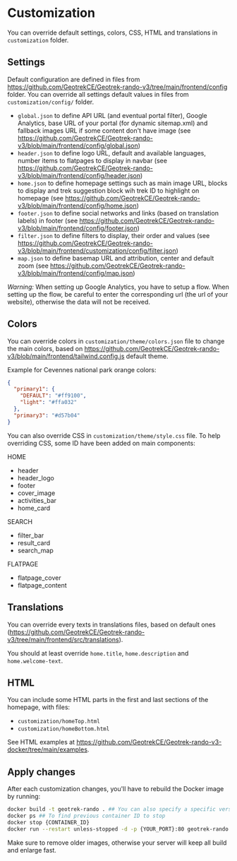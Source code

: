 # Customization

You can override default settings, colors, CSS, HTML and translations in `customization` folder.

## Settings

Default configuration are defined in files from https://github.com/GeotrekCE/Geotrek-rando-v3/tree/main/frontend/config folder.
You can override all settings default values in files from `customization/config/` folder.

- `global.json` to define API URL (and eventual portal filter), Google Analytics, base URL of your portal (for dynamic sitemap.xml) and fallback images URL if some content don't have image (see https://github.com/GeotrekCE/Geotrek-rando-v3/blob/main/frontend/config/global.json)
- `header.json` to define logo URL, default and available languages, number items to flatpages to display in navbar (see https://github.com/GeotrekCE/Geotrek-rando-v3/blob/main/frontend/config/header.json)
- `home.json` to define homepage settings such as main image URL, blocks to display and trek suggestion block wih trek ID to highlight on homepage (see https://github.com/GeotrekCE/Geotrek-rando-v3/blob/main/frontend/config/home.json)
- `footer.json` to define social networks and links (based on translation labels) in footer (see https://github.com/GeotrekCE/Geotrek-rando-v3/blob/main/frontend/config/footer.json)
- `filter.json` to define filters to display, their order and values (see https://github.com/GeotrekCE/Geotrek-rando-v3/blob/main/frontend/customization/config/filter.json)
- `map.json` to define basemap URL and attribution, center and default zoom (see https://github.com/GeotrekCE/Geotrek-rando-v3/blob/main/frontend/config/map.json)

_Warning:_
When setting up Google Analytics, you have to setup a flow. When setting up the flow, be careful to enter the corresponding url (the url of your website), otherwise the data will not be received.

## Colors

You can override colors in `customization/theme/colors.json` file to change the main colors, based on https://github.com/GeotrekCE/Geotrek-rando-v3/blob/main/frontend/tailwind.config.js default theme.

Example for Cevennes national park orange colors:

```json
{
  "primary1": {
    "DEFAULT": "#ff9100",
    "light": "#ffa032"
  },
  "primary3": "#d57b04"
}
```

You can also override CSS in `customization/theme/style.css` file. To help overriding CSS, some ID have been added on main components:

HOME

- header
- header_logo
- footer
- cover_image
- activities_bar
- home_card

SEARCH

- filter_bar
- result_card
- search_map

FLATPAGE

- flatpage_cover
- flatpage_content

## Translations

You can override every texts in translations files, based on default ones (https://github.com/GeotrekCE/Geotrek-rando-v3/tree/main/frontend/src/translations).

You should at least override `home.title`, `home.description` and `home.welcome-text`.

## HTML

You can include some HTML parts in the first and last sections of the homepage, with files:

- `customization/homeTop.html`
- `customization/homeBottom.html`

See HTML examples at https://github.com/GeotrekCE/Geotrek-rando-v3-docker/tree/main/examples.

## Apply changes

After each customization changes, you'll have to rebuild the Docker image by running:

```bash
docker build -t geotrek-rando . ## You can also specify a specific version
docker ps ## To find previous container ID to stop
docker stop {CONTAINER_ID}
docker run --restart unless-stopped -d -p {YOUR_PORT}:80 geotrek-rando
```

Make sure to remove older images, otherwise your server will keep all build and enlarge fast.
